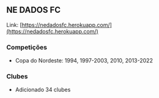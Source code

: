 ## NE DADOS FC
Link: [https://nedadosfc.herokuapp.com/](https://nedadosfc.herokuapp.com/)

### Competições
* Copa do Nordeste: 1994, 1997-2003, 2010, 2013-2022

### Clubes
* Adicionado 34 clubes